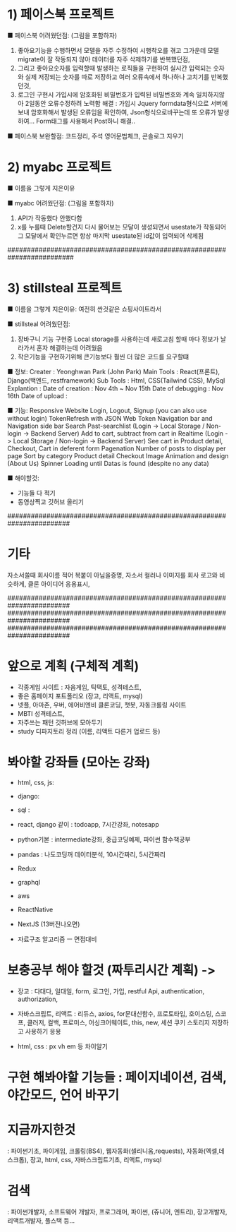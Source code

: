 # 1) 페이스북 프로젝트

■ 페이스북 어려웠던점: (그림을 포함하자)
1. 좋아요기능을 수행하면서 모델을 자주 수정하여 시행착오를 겪고 그가운데 모델 migrate이 잘 작동되지 않아 데이터를 자주 삭제하기를 반복했던점,
2. 그리고 좋아요숫자를 입력할때 발생하는 로직들을 구현하여 실시간 입력되는 숫자와 실제 저장되는 숫자를 따로 저장하고
여러 오류속에서 하나하나 고치기를 반복했던것,
3. 로그인 구현시 가입시에 암호화된 비밀번호가 입력된 비밀번호와 계속 일치하지않아 2일동안 오류수정하려 노력함
해결 : 가입시 Jquery formdata형식으로 서버에 보내 암호화해서 발생된 오류임을 확인하여, Json형식으로바꾸는데
또 오류가 발생하여... Form태그를 사용해서 Post하니 해결..

■ 페이스북 보완할점: 
코드정리, 주석 영어문법체크, 콘솔로그 지우기

# 2) myabc 프로젝트
■ 이름을 그렇게 지은이유

■ myabc 어려웠던점: (그림을 포함하자)
1. API가 작동했다 안했다함
2. x를 누를때 Delete할건지 다시 물어보는 모달이 생성되면서 usestate가 작동되어
그 모달에서 확인누르면 항상 마지막 usestate된 id값이 입력되어 삭제됨

#########################################################################
# 3) stillsteal 프로젝트
■ 이름을 그렇게 지은이유:
여전히 싼것같은 쇼핑사이트라서

■ stillsteal 어려웠던점:
1. 장바구니 기능 구현중 Local storage를 사용하는데 새로고침 할때 마다 정보가 날라가서 혼자 해결하는데 어려웠음
2. 작은기능을 구현하기위해 큰기능보다 훨씬 더 많은 코드를 요구할떄

■ 정보:
Creater : Yeonghwan Park (John Park)
Main Tools : React(프론트), Django(백엔드, restframework)
Sub Tools : Html, CSS(Tailwind CSS), MySql
Explantion : 
Date of creation : Nov 4th ~ Nov 15th
Date of debugging : Nov 16th
Date of upload : 

■ 기능:
Responsive Website
Login, Logout, Signup (you can also use without login)
TokenRefresh with JSON Web Token
Navigation bar and Navigation side bar
Search
Past-searchlist (Login -> Local Storage / Non-login -> Backend Server)
Add to cart, subtract from cart in Realtime (Login -> Local Storage / Non-login -> Backend Server)
See cart in Product detail, Checkout, Cart in deferent form
Pagenation
Number of posts to display per page
Sort by category
Product detail
Checkout
Image Animation and design (About Us)
Spinner Loading until Datas is found (despite no any data)

■ 해야할것: 
- 기능들 다 적기
- 동영상찍고 깃허브 올리기

########################################################################
# 기타
자소서쓸때 회사이름 적어 복붙이 아님을증명,
자소서 컬러나 이미지를 회사 로고와 비슷하게, 클론 아이디어 응용표시,

########################################################################
########################################################################
########################################################################

# 앞으로 계획 (구체적 계획)
- 각종게임 사이트 : 자음게임, 틱택토, 성격테스트,
- 좋은 홈페이지 포트폴리오 (장고, 리액트, mysql)
- 넷플, 아마존, 우버, 에어비엔비 클론코딩, 챗봇, 자동크롤링 사이트
- MBTI 성격테스트,
- 자주쓰는 패턴 깃허브에 모아두기
- study 디파지토리 정리 (이름, 리액트 다른거 업로드 등) 


# 봐야할 강좌들 (모아논 강좌)
- html, css, js: 
- django:
- sql :

- react, django 같이 : todoapp, 7시간강좌, notesapp

- python기본 : intermediate강좌, 중급코딩예제, 파이썬 함수책공부
- pandas : 나도코딩꺼 데이터분석, 10시간짜리, 5시간짜리

- Redux
- graphql
- aws
- ReactNative
- NextJS (13버전나오면)

- 자료구조 알고리즘
ㅡ 면접대비

# 보충공부 해야 할것 (짜투리시간 계획) -> 
- 장고 : 다대다, 일대일, form, 로그인, 가입, restful Api, authentication, authorization,
- 자바스크립트, 리액트 : 리듀스, axios, for문대신함수, 프로토타입, 호이스팅, 스코프, 클러저,
컬백, 프로미스, 어싱크어웨이트, this, new, 세션 쿠키 스토리지 저장하고 사용하기 응용

- html, css : px vh em 등 차이알기


# 구현 해봐야할 기능들 : 페이지네이션, 검색, 야간모드, 언어 바꾸기



# 지금까지한것
: 파이썬기초, 파이게임, 크롤링(BS4), 웹자동화(셀리니움,requests), 자동화(엑셀,데스크톱),
장고, html, css, 자바스크립트기초, 리액트, mysql

# 검색 
: 파이썬개발자, 소프트웨어 개발자, 프로그래머, 파이썬, (쥬니어, 엔트리), 장고개발자, 리액트개발자, 풀스택 등...
